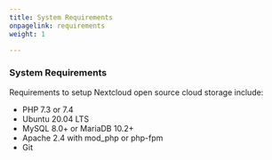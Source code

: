 ```yaml
---
title: System Requirements
onpagelink: requirements
weight: 1

---
```



### **System Requirements**

Requirements to setup Nextcloud open source cloud storage include:

*   PHP 7.3 or 7.4
*   Ubuntu 20.04 LTS
*   MySQL 8.0+ or MariaDB 10.2+
*   Apache 2.4 with mod_php or php-fpm
*   Git

